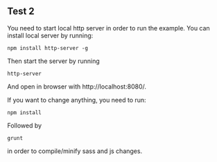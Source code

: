 ## Test 2

You need to start local http server in order to run the example.
You can install local server by running:
```shell
npm install http-server -g
```
Then start the server by running 
```shell
http-server
```
And open in browser with http://localhost:8080/.

If you want to change anything, you need to run:
```shell
npm install
```
Followed by
```shell
grunt
```
in order to compile/minify sass and js changes.

